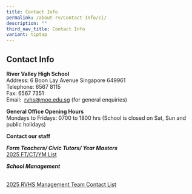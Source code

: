 ```yaml
---
title: Contact Info
permalink: /about-rv/Contact-Info/ci/
description: ""
third_nav_title: Contact Info
variant: tiptap
---
```

<h2>Contact Info</h2>
<p><strong>River Valley High School</strong> 
<br>Address: 6 Boon Lay Avenue Singapore 649961
<br>Telephone: 6567 8115
<br>Fax: 6567 7351&nbsp;
<br>Email:&nbsp;&nbsp;<a href="mailto:rvhs@moe.edu.sg" rel="noopener noreferrer nofollow" target="_blank">rvhs@moe.edu.sg</a>&nbsp;(for general enquiries)</p>
<p><strong>General Office Opening Hours</strong>
<br>Mondays to Fridays: 0700 to 1800 hrs (School is closed on Sat, Sun and
public holidays)</p>
<p><strong>Contact our staff</strong>
</p>
<p><strong><em>Form Teachers/ Civic Tutors/ Year Masters</em></strong>
<br><a href="https://for.edu.sg/ftctcontactinfo2025" rel="noopener nofollow" target="_blank">2025 FT/CT/YM List</a>
</p>
<p><strong><em>School Management</em></strong>
</p>
<p>
<br><a href="/files/RVHS_Management_Team_Contact_List_2025_Final__003_.pdf" rel="noopener nofollow" target="_blank">2025 RVHS Management Team Contact List</a>
</p>